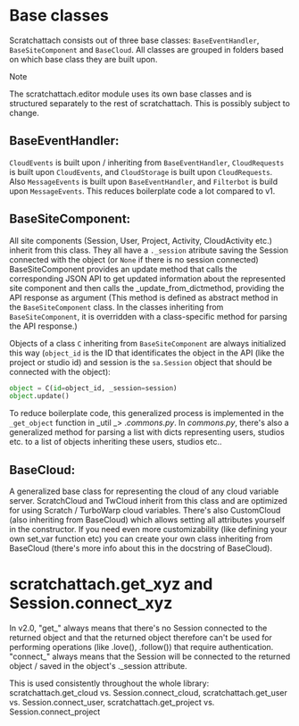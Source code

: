 # Base classes

Scratchattach consists out of three base classes: `BaseEventHandler`, `BaseSiteComponent` and `BaseCloud`. All classes are grouped in folders based on which base class they are built upon.

> [!NOTE]
> The scratchattach.editor module uses its own base classes and is structured separately to the rest of scratchattach. This is possibly subject to change.

## BaseEventHandler:

`CloudEvents` is built upon / inheriting from `BaseEventHandler`, `CloudRequests` is built upon `CloudEvents`, and `CloudStorage` is built upon `CloudRequests`.
Also `MessageEvents` is built upon `BaseEventHandler`, and `Filterbot` is build upon `MessageEvents`.
This reduces boilerplate code a lot compared to v1.

## BaseSiteComponent:

All site components (Session, User, Project, Activity, CloudActivity etc.) inherit from this class. They all have a `._session` atribute saving the Session connected with the object (or `None` if there is no session connected)
BaseSiteComponent provides an update method that calls the corresponding JSON API to get updated information about the represented site component and then calls the _update_from_dictmethod, providing the API response as argument (This method is defined as abstract method in the `BaseSiteComponent` class. In the classes inheriting from `BaseSiteComponent`, it is overridden with a class-specific method for parsing the API response.)

Objects of a class `C` inheriting from `BaseSiteComponent` are always initialized this way (`object_id` is the ID that identificates the object in the API (like the project or studio id) and session is the `sa.Session` object that should be connected with the object):

```py
object = C(id=object_id, _session=session)
object.update()
```

To reduce boilerplate code, this generalized process is implemented in the `_get_object` function in _util _> ._commons.py_.
In _commons.py_, there's also a generalized method for parsing a list with dicts representing users, studios etc. to a list of objects inheriting these users, studios etc..

## BaseCloud:

A generalized base class for representing the cloud of any cloud variable server. ScratchCloud and TwCloud inherit from this class and are optimized for using Scratch / TurboWarp cloud variables. There's also CustomCloud (also inheriting from BaseCloud) which allows setting all attributes yourself in the constructor.
If you need even more customizability (like defining your own set_var function etc) you can create your own class inheriting from BaseCloud (there's more info about this in the docstring of BaseCloud).

# scratchattach.get_xyz and Session.connect_xyz

In v2.0, "get_" always means that there's no Session connected to the returned object and that the returned object therefore can't be used for performing operations (like .love(), .follow()) that require authentication.
"connect_" always means that the Session will be connected to the returned object / saved in the object's ._session attribute.

This is used consistently throughout the whole library: scratchattach.get_cloud vs. Session.connect_cloud, scratchattach.get_user vs. Session.connect_user, scratchattach.get_project vs. Session.connect_project
